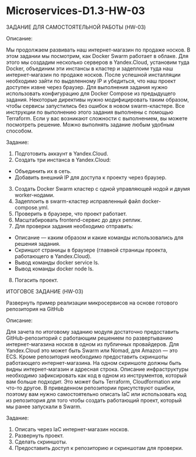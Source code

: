 # Microservices-D1.3-HW-03

ЗАДАНИЕ ДЛЯ САМОСТОЯТЕЛЬНОЙ РАБОТЫ (HW-03)

Описание:

Мы продолжаем развивать наш интернет-магазин по продаже носков. В этом задании мы посмотрим, как Docker Swarm работает в облаке. Для этого мы создадим несколько серверов в Yandex.Cloud, установим туда Docker, объединим эти инстансы в кластер и задеплоим туда наш интернет-магазин по продаже носков.
После успешной инсталляции необходимо зайти по выделенному IP и убедиться, что наш проект доступен извне через браузер.
Для выполнения задания нужно использовать конфигурацию для Docker Compose из предыдущего задания. Некоторые директивы нужно модифицировать таким образом, чтобы сервисы запустились без ошибок в новом swarm-кластере.
Все инструкции по выполнению этого задания выполнены с помощью Terraform. Если у вас возникают сложности с выполнением, вы можете посмотреть решение. Можно выполнять задание любым удобным способом.

Задание:
1. Подготовить аккаунт в Yandex.Cloud.
2. Создать три инстанса в Yandex.Cloud:
  - Объединить их в сеть.
  - Добавить внешний IP для доступа к проекту через браузер.
3. Создать Docker Swarm кластер с одной управляющей нодой и двумя worker-нодами.
4. Задеплоить в swarm-кластер исправленный файл docker-compose.yml.
5. Проверить в браузере, что проект работает.
6. Масштабировать frontend-сервис до двух реплик.
7. Для проверки задания необходимо отправить:
  - Описание — каким образом и какие команды использовались для решения задания.
  - Скриншот страницы в браузере (главной страницы проекта, работающего в Yandex.Cloud).
  - Вывод команды docker service ls.
  - Вывод команды docker node ls.
8. Погасить проект.



ИТОГОВОЕ ЗАДАНИЕ (HW-03)

Развернуть пример реализации микросервисов на основе готового репозитория на GitHub

Описание:

Для зачета по итоговому заданию модуля достаточно предоставить GitHub-репозиторий с работающим решением по развертыванию интернет-магазина носков в одном из публичных провайдеров. Для Yandex.Сloud это может быть Swarm или Nomad, для Amazon — это ECS.
Кроме репозитория необходимо предоставить скриншоты работающего интернет-магазина. На одном скриншоте должны быть видны интернет-магазин и адресная строка.
Описание инфраструктуры необходимо зафиксировать как код в одном из инструментов, который вам больше подходит. Это может быть Terraform, Cloudformation или что-то другое.
В приведенном репозитории присутствуют ошибки, поэтому вам нужно самостоятельно описать IaC или использовать код из репозитория для того чтобы создать работающий проект, который мы ранее запускали в Swarm.

Задание:

1. Описать через IaC интернет-магазин носков.
2. Развернуть проект.
3. Сделать скриншоты.
4. Предоставить доступ к репозиторию и скриншотам для проверки.


